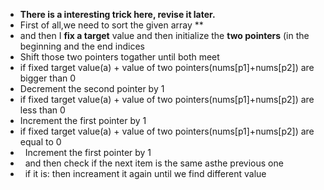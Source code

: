 * **There is a interesting trick here, revise it later.**
* First of all,we need to sort the given array **
* and then I **fix a target** value and then initialize the **two pointers** (in the beginning and the end indices
* Shift those two pointers togather until both meet
* if fixed target value(a) + value of two pointers(nums[p1]+nums[p2]) are bigger than 0
* Decrement the second pointer by 1
* if fixed target value(a) + value of two pointers(nums[p1]+nums[p2]) are less than 0
* Increment the first pointer by 1
* if fixed target value(a) + value of two pointers(nums[p1]+nums[p2]) are equal to 0
*   Increment the first pointer by 1
*   and then check if the next item is the same asthe previous one
*   if it is: then increament it again until we find different value
​